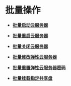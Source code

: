 # 批量操作<a name="ZH-CN_TOPIC_0167816247"></a>

-   **[批量启动云服务器](批量启动云服务器.md)**  

-   **[批量重启云服务器](批量重启云服务器.md)**  

-   **[批量关闭云服务器](批量关闭云服务器.md)**  

-   **[批量修改弹性云服务器](批量修改弹性云服务器.md)**  

-   **[批量重置弹性云服务器密码](批量重置弹性云服务器密码.md)**  

-   **[批量挂载指定共享盘](批量挂载指定共享盘.md)**  


